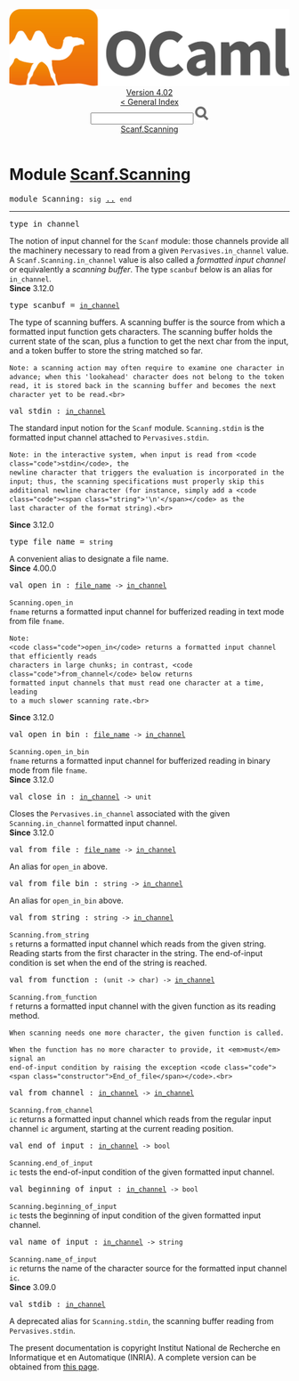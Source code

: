 <!-- ((! set title API !)) ((! set documentation !)) ((! set api !)) ((! set nobreadcrumb !)) -->
<div class="api"><header><nav class="toc brand"><a class="brand" href="https://ocaml.org/"><img src="colour-logo-gray.svg" class="svg" alt="OCaml"></a></nav><nav class="toc"><div class="toc_version"><a href="/docs" id="version-select">Version 4.02</a></div><a href="index.html">&lt; General Index</a><div class="api_search"><input type="text" name="apisearch" id="api_search" oninput="mySearch(false);" onkeypress="this.oninput();" onclick="this.oninput();" onpaste="this.oninput();">
<img src="search_icon.svg" alt="Search" class="svg" onclick="mySearch(false)"></div>
<div id="search_results"></div><div class="toc_title"><a href="#top">Scanf.Scanning</a></div><ul></ul></nav></header>

<h1>Module <a href="type_Scanf.Scanning.html">Scanf.Scanning</a></h1>

<pre><span class="keyword">module</span> Scanning: <code class="code"><span class="keyword">sig</span></code> <a href="Scanf.Scanning.html">..</a> <code class="code"><span class="keyword">end</span></code></pre><hr width="100%">

<pre><span id="TYPEin_channel"><span class="keyword">type</span> <code class="type"></code>in_channel</span> </pre>
<div class="info ">
The notion of input channel for the <code class="code"><span class="constructor">Scanf</span></code> module:
   those channels provide all the machinery necessary to read from a given
   <code class="code"><span class="constructor">Pervasives</span>.in_channel</code> value.
   A <code class="code"><span class="constructor">Scanf</span>.<span class="constructor">Scanning</span>.in_channel</code> value is also called a <i>formatted input
   channel</i> or equivalently a <i>scanning buffer</i>.
   The type <code class="code">scanbuf</code> below is an alias for <code class="code">in_channel</code>.<br>
<b>Since</b> 3.12.0<br>
</div>


<pre><span id="TYPEscanbuf"><span class="keyword">type</span> <code class="type"></code>scanbuf</span> = <code class="type"><a href="Scanf.Scanning.html#TYPEin_channel">in_channel</a></code> </pre>
<div class="info ">
The type of scanning buffers. A scanning buffer is the source from which a
    formatted input function gets characters. The scanning buffer holds the
    current state of the scan, plus a function to get the next char from the
    input, and a token buffer to store the string matched so far.
<p>

    Note: a scanning action may often require to examine one character in
    advance; when this 'lookahead' character does not belong to the token
    read, it is stored back in the scanning buffer and becomes the next
    character yet to be read.<br>
</p></div>


<pre><span id="VALstdin"><span class="keyword">val</span> stdin</span> : <code class="type"><a href="Scanf.Scanning.html#TYPEin_channel">in_channel</a></code></pre><div class="info ">
The standard input notion for the <code class="code"><span class="constructor">Scanf</span></code> module.
    <code class="code"><span class="constructor">Scanning</span>.stdin</code> is the formatted input channel attached to
    <code class="code"><span class="constructor">Pervasives</span>.stdin</code>.
<p>

    Note: in the interactive system, when input is read from <code class="code">stdin</code>, the
    newline character that triggers the evaluation is incorporated in the
    input; thus, the scanning specifications must properly skip this
    additional newline character (for instance, simply add a <code class="code"><span class="string">'\n'</span></code> as the
    last character of the format string).<br>
<b>Since</b> 3.12.0<br>
</p></div>

<pre><span id="TYPEfile_name"><span class="keyword">type</span> <code class="type"></code>file_name</span> = <code class="type">string</code> </pre>
<div class="info ">
A convenient alias to designate a file name.<br>
<b>Since</b> 4.00.0<br>
</div>


<pre><span id="VALopen_in"><span class="keyword">val</span> open_in</span> : <code class="type"><a href="Scanf.Scanning.html#TYPEfile_name">file_name</a> -&gt; <a href="Scanf.Scanning.html#TYPEin_channel">in_channel</a></code></pre><div class="info ">
<code class="code"><span class="constructor">Scanning</span>.open_in fname</code> returns a formatted input channel for bufferized
    reading in text mode from file <code class="code">fname</code>.
<p>

    Note:
    <code class="code">open_in</code> returns a formatted input channel that efficiently reads
    characters in large chunks; in contrast, <code class="code">from_channel</code> below returns
    formatted input channels that must read one character at a time, leading
    to a much slower scanning rate.<br>
<b>Since</b> 3.12.0<br>
</p></div>

<pre><span id="VALopen_in_bin"><span class="keyword">val</span> open_in_bin</span> : <code class="type"><a href="Scanf.Scanning.html#TYPEfile_name">file_name</a> -&gt; <a href="Scanf.Scanning.html#TYPEin_channel">in_channel</a></code></pre><div class="info ">
<code class="code"><span class="constructor">Scanning</span>.open_in_bin fname</code> returns a formatted input channel for
    bufferized reading in binary mode from file <code class="code">fname</code>.<br>
<b>Since</b> 3.12.0<br>
</div>

<pre><span id="VALclose_in"><span class="keyword">val</span> close_in</span> : <code class="type"><a href="Scanf.Scanning.html#TYPEin_channel">in_channel</a> -&gt; unit</code></pre><div class="info ">
Closes the <code class="code"><span class="constructor">Pervasives</span>.in_channel</code> associated with the given
  <code class="code"><span class="constructor">Scanning</span>.in_channel</code> formatted input channel.<br>
<b>Since</b> 3.12.0<br>
</div>

<pre><span id="VALfrom_file"><span class="keyword">val</span> from_file</span> : <code class="type"><a href="Scanf.Scanning.html#TYPEfile_name">file_name</a> -&gt; <a href="Scanf.Scanning.html#TYPEin_channel">in_channel</a></code></pre><div class="info ">
An alias for <code class="code">open_in</code> above.<br>
</div>

<pre><span id="VALfrom_file_bin"><span class="keyword">val</span> from_file_bin</span> : <code class="type">string -&gt; <a href="Scanf.Scanning.html#TYPEin_channel">in_channel</a></code></pre><div class="info ">
An alias for <code class="code">open_in_bin</code> above.<br>
</div>

<pre><span id="VALfrom_string"><span class="keyword">val</span> from_string</span> : <code class="type">string -&gt; <a href="Scanf.Scanning.html#TYPEin_channel">in_channel</a></code></pre><div class="info ">
<code class="code"><span class="constructor">Scanning</span>.from_string s</code> returns a formatted input channel which reads
    from the given string.
    Reading starts from the first character in the string.
    The end-of-input condition is set when the end of the string is reached.<br>
</div>

<pre><span id="VALfrom_function"><span class="keyword">val</span> from_function</span> : <code class="type">(unit -&gt; char) -&gt; <a href="Scanf.Scanning.html#TYPEin_channel">in_channel</a></code></pre><div class="info ">
<code class="code"><span class="constructor">Scanning</span>.from_function f</code> returns a formatted input channel with the
    given function as its reading method.
<p>

    When scanning needs one more character, the given function is called.
</p><p>

    When the function has no more character to provide, it <em>must</em> signal an
    end-of-input condition by raising the exception <code class="code"><span class="constructor">End_of_file</span></code>.<br>
</p></div>

<pre><span id="VALfrom_channel"><span class="keyword">val</span> from_channel</span> : <code class="type"><a href="Pervasives.html#TYPEin_channel">in_channel</a> -&gt; <a href="Scanf.Scanning.html#TYPEin_channel">in_channel</a></code></pre><div class="info ">
<code class="code"><span class="constructor">Scanning</span>.from_channel ic</code> returns a formatted input channel which reads
    from the regular input channel <code class="code">ic</code> argument, starting at the current
    reading position.<br>
</div>

<pre><span id="VALend_of_input"><span class="keyword">val</span> end_of_input</span> : <code class="type"><a href="Scanf.Scanning.html#TYPEin_channel">in_channel</a> -&gt; bool</code></pre><div class="info ">
<code class="code"><span class="constructor">Scanning</span>.end_of_input ic</code> tests the end-of-input condition of the given
    formatted input channel.<br>
</div>

<pre><span id="VALbeginning_of_input"><span class="keyword">val</span> beginning_of_input</span> : <code class="type"><a href="Scanf.Scanning.html#TYPEin_channel">in_channel</a> -&gt; bool</code></pre><div class="info ">
<code class="code"><span class="constructor">Scanning</span>.beginning_of_input ic</code> tests the beginning of input condition of
    the given formatted input channel.<br>
</div>

<pre><span id="VALname_of_input"><span class="keyword">val</span> name_of_input</span> : <code class="type"><a href="Scanf.Scanning.html#TYPEin_channel">in_channel</a> -&gt; string</code></pre><div class="info ">
<code class="code"><span class="constructor">Scanning</span>.name_of_input ic</code> returns the name of the character source
    for the formatted input channel <code class="code">ic</code>.<br>
<b>Since</b> 3.09.0<br>
</div>

<pre><span id="VALstdib"><span class="keyword">val</span> stdib</span> : <code class="type"><a href="Scanf.Scanning.html#TYPEin_channel">in_channel</a></code></pre><div class="info ">
A deprecated alias for <code class="code"><span class="constructor">Scanning</span>.stdin</code>, the scanning buffer reading from
    <code class="code"><span class="constructor">Pervasives</span>.stdin</code>.<br>
</div>
<div class="copyright">The present documentation is copyright Institut National de Recherche en Informatique et en Automatique (INRIA). A complete version can be obtained from <a href="http://caml.inria.fr/pub/docs/manual-ocaml/">this page</a>.</div></div>